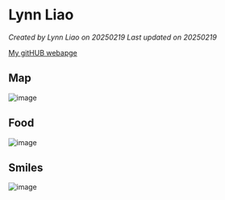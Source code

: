 # Lynn Liao


*Created by Lynn Liao on 20250219 Last updated on 20250219*

[My gitHUB webapge](https://github.com/Lynn-Liao) 


## Map
![image](https://github.com/user-attachments/assets/38df8d99-cff6-4e9c-b695-6ec065561327)


## Food
![image](https://github.com/user-attachments/assets/70020cbc-2acc-411f-a126-85978bbd800c)



## Smiles 
![image](https://github.com/user-attachments/assets/e5b54812-e9a8-4ab2-8698-1267d0058e1e)
